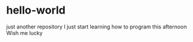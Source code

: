 # hello-world
just another repository
I just start learning how to program this afternoon
Wish me lucky
